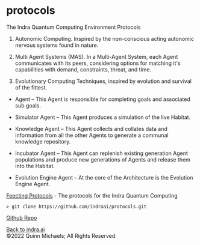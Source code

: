 # protocols

The Indra Quantum Computing Environment Protocols

1. Autonomic Computing. Inspired by the non-conscious acting autonomic nervous systems found in nature.

2. Multi Agent Systems (MAS). In a Multi-Agent System, each Agent communicates with its peers, considering options for matching it's capabilities with demand, constraints, threat, and time.

3. Evolutionary Computing Techniques, inspired by evolution and survival of the fittest.

- Agent – This Agent is responsible for completing goals and associated sub goals.

- Simulator Agent – This Agent produces a simulation of the live Habitat.

- Knowledge Agent – This Agent collects and collates data and information from all the other Agents to generate a communal knowledge repository.

- Incubator Agent – This Agent can replenish existing generation Agent populations and produce new generations of Agents and release them into the Habitat.

- Evolution Engine Agent – At the core of the Architecture is the Evolution Engine Agent.

[Feecting Protocols](https://github.com/indraai/protocols/blob/main/main.feecting) - The protocols for the Indra Quantum Computing

`> git clone https://github.com/indraai/protocols.git`

[Github Repo](https://github.com/indraai/protocols)


[Back to indra.ai](https://indra.ai)  
&copy;2022 Quinn Michaels; All Rights Reserved.
